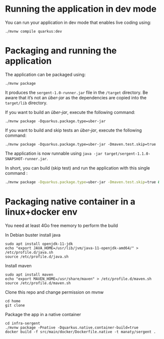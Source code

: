 # Running the application in dev mode

You can run your application in dev mode that enables live coding using:
```shell script
./mvnw compile quarkus:dev
```

# Packaging and running the application

The application can be packaged using:
```shell script
./mvnw package
```
It produces the `sergent-1.0-runner.jar` file in the `/target` directory.
Be aware that it’s not an _über-jar_ as the dependencies are copied into the `target/lib` directory.

If you want to build an _über-jar_, execute the following command:
```shell script
./mvnw package -Dquarkus.package.type=uber-jar
```
If you want to build and skip tests an _über-jar_, execute the following command:
```shell script
./mvnw package -Dquarkus.package.type=uber-jar -Dmaven.test.skip=true
```

The application is now runnable using `java -jar target/sergent-1.1.0-SNAPSHOT-runner.jar`.

In short, you can build (skip test) and run the application with this single command :
```sh
./mvnw package -Dquarkus.package.type=uber-jar -Dmaven.test.skip=true && java -jar target/sergent-1.1.0-SNAPSHOT-runner.jar
```

# Packaging native container in a linux+docker env
You need at least 4Go free memory to perform the build


In Debian buster install java
```
sudo apt install openjdk-11-jdk
echo "export JAVA_HOME=/usr/lib/jvm/java-11-openjdk-amd64/" > /etc/profile.d/java.sh
source /etc/profile.d/java.sh
```

Install maven
```
sudo apt install maven
echo "export MAVEN_HOME=/usr/share/maven" > /etc/profile.d/maven.sh
source /etc/profile.d/maven.sh
```

Clone this repo and change permission on mvnw
```
cd home
git clone 
```

Package the app in a native container
```
cd infra-sergent
./mvnw package -Pnative -Dquarkus.native.container-build=true
docker build -f src/main/docker/Dockerfile.native -t manaty/sergent .
```
